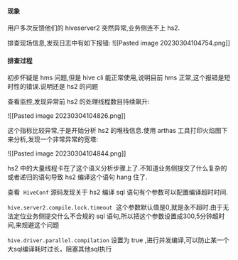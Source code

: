 #### 现象

用户多次反馈他们的 hiveserver2 突然异常,业务侧连不上 hs2.

排查现场信息,发现日志中有如下报错:
![[Pasted image 20230304104754.png]]


#### 排查过程

初步怀疑是 hms 问题,但是 hive cli 能正常使用,说明目前 hms 正常,这个报错是短时性的错误.说明还是 hs2 的问题

查看监控,发现异常前 hs2 的处理线程数目持续飙升:

![[Pasted image 20230304104826.png]]


这个指标比较异常,于是开始分析 hs2 的堆栈信息.使用 arthas 工具打印火焰图下来分析,发现一个非常异常的宽塔:

![[Pasted image 20230304104844.png]]


hs2 中的大量线程卡在了这个语义分析步骤上了.不知道业务侧提交了什么复杂的或者递归的语句导致 hs2 编译这个语句 hang 住了.

查看  `HiveConf` 源码发现关于 hs2 编译 sql 语句有个参数可以配置编译超时时间.

`hive.server2.compile.lock.timeout`  这个参数默认值是0,就是永不超时.由于无法定位业务侧提交什么不合规的 sql 语句,所以把这个参数设置成300,5分钟超时间,来规避这个问题

`hive.driver.parallel.compilation`  设置为 true ,进行并发编译,可以防止某一个大sql编译耗时过长，阻塞其他sql执行









